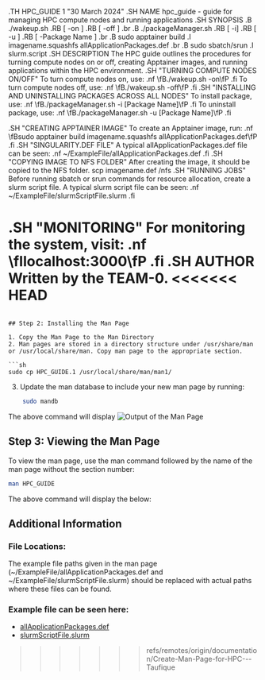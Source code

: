 .TH HPC_GUIDE 1 "30 March 2024"
.SH NAME
hpc_guide \- guide for managing HPC compute nodes and running applications
.SH SYNOPSIS
.B ./wakeup.sh
.RB [ \-on ]
.RB [ \-off ]
.br
.B ./packageManager.sh
.RB [ \-i]
.RB [ \-u ]
.RB [ \-Package Name ]
.br
.B sudo apptainer build
.I imagename.squashfs allApplicationPackages.def
.br
.B sudo sbatch/srun
.I slurm.script
.SH DESCRIPTION
The HPC guide outlines the procedures for turning compute nodes on or off, creating Apptainer images, and running applications within the HPC environment.
.SH "TURNING COMPUTE NODES ON/OFF"
To turn compute nodes on, use:
.nf
\fB./wakeup.sh -on\fP
.fi
To turn compute nodes off, use:
.nf
\fB./wakeup.sh -off\fP
.fi
.SH "INSTALLING AND UNINSTALLING PACKAGES ACROSS ALL NODES"
To install package, use:
.nf
\fB./packageManager.sh -i [Package Name]\fP
.fi
To uninstall package, use:
.nf
\fB./packageManager.sh -u [Package Name]\fP
.fi

.SH "CREATING APPTAINER IMAGE"
To create an Apptainer image, run:
.nf
\fBsudo apptainer build imagename.squashfs allApplicationPackages.def\fP
.fi
.SH "SINGULARITY.DEF FILE"
A typical allApplicationPackages.def file can be seen:
.nf
~/ExampleFile/allApplicationPackages.def
.fi
.SH "COPYING IMAGE TO NFS FOLDER"
After creating the image, it should be copied to the NFS folder.
scp imagename.def /nfs
.SH "RUNNING JOBS"
Before running sbatch or srun commands for resource allocation, create a slurm script file. A typical slurm script file can be seen:
.nf
~/ExampleFile/slurmScriptFile.slurm
.fi

.SH "MONITORING"
For monitoring the system, visit:
.nf
\fIlocalhost:3000\fP
.fi
.SH AUTHOR
Written by the TEAM-0.
<<<<<<< HEAD
=======

```

## Step 2: Installing the Man Page

1. Copy the Man Page to the Man Directory
2. Man pages are stored in a directory structure under /usr/share/man or /usr/local/share/man. Copy man page to the appropriate section.

```sh 
sudo cp HPC_GUIDE.1 /usr/local/share/man/man1/
```
3. Update the man database to include your new man page by running:

```sh
    sudo mandb
```
The above command will display
![Output of the Man Page](https://github.com/TeachingMaterial/ace-2023_-team-0/blob/documentation/Create-Man-Page-for-HPC---Taufique/CreateManPage/Screenshot%20from%202024-03-30%2001-08-20.png)
## Step 3: Viewing the Man Page
To view the man page, use the man command followed by the name of the man page without the section number:

```sh
man HPC_GUIDE
```
The above command will display the below:

## Additional Information

### File Locations: 
The example file paths given in the man page (~/ExampleFile/allApplicationPackages.def and ~/ExampleFile/slurmScriptFile.slurm) should be replaced with actual paths where these files can be found.

### Example file can be seen here:
- [allApplicationPackages.def](https://github.com/TeachingMaterial/ace-2023_-team-0/blob/documentation/Create-Man-Page-for-HPC---Taufique/CreateManPage/ExampleFiles/allApplicationPackages.def)
- [slurmScriptFile.slurm](https://github.com/TeachingMaterial/ace-2023_-team-0/blob/documentation/Create-Man-Page-for-HPC---Taufique/CreateManPage/ExampleFiles/slurmScriptFile.slurm)
>>>>>>> refs/remotes/origin/documentation/Create-Man-Page-for-HPC---Taufique
